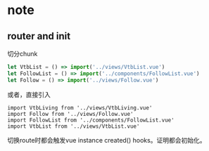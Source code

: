 # note

## router and init
切分chunk
```js
let VtbList = () => import('../views/VtbList.vue')
let FollowList = () => import('../components/FollowList.vue')
let Follow = () => import('../views/Follow.vue')
```
或者，直接引入
```
import VtbLiving from '../views/VtbLiving.vue'
import Follow from '../views/Follow.vue'
import FollowList from '../components/FollowList.vue'
import VtbList from '../views/VtbList.vue'
```
切换route时都会触发vue instance created() hooks。证明都会初始化。
